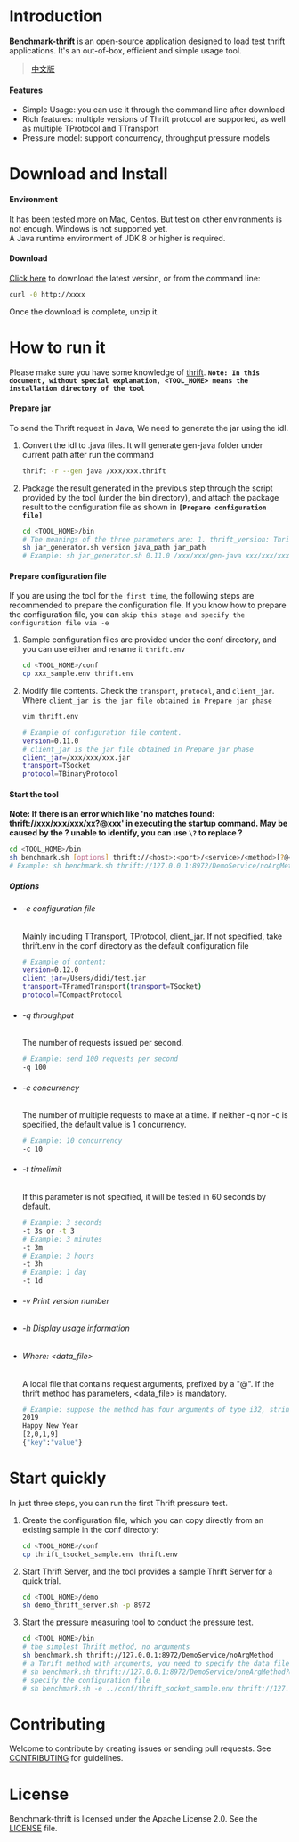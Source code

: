 # Introduction  
**Benchmark-thrift** is an open-source application designed to load test thrift applications. It's an out-of-box, efficient and simple usage tool.

> [中文版](README.md)  

#### Features  
  * Simple Usage: you can use it through the command line after download
  * Rich features: multiple versions of Thrift protocol are supported, as well as multiple TProtocol and TTransport
  * Pressure model: support concurrency, throughput pressure models

# Download and Install

#### Environment
It has been tested more on Mac, Centos. But test on other environments is not enough. Windows is not supported yet.  
A Java runtime environment of JDK 8 or higher is required.

#### Download
[Click here](www.baidu.com) to download the latest version, or from the command line:
```bash
curl -0 http://xxxx
```
Once the download is complete, unzip it.

# How to run it
Please make sure you have some knowledge of [thrift](https://thrift.apache.org/tutorial/). **`Note: In this document, without special explanation, <TOOL_HOME> means the installation directory of the tool`**

#### Prepare jar
To send the Thrift request in Java, We need to generate the jar using the idl.

1. Convert the idl to .java files. It will generate gen-java folder under current path after run the command
    ```bash
    thrift -r --gen java /xxx/xxx.thrift
    ```    
2. Package the result generated in the previous step through the script provided by the tool (under the bin directory), and attach the package result to the configuration file as shown in **`[Prepare configuration file]`**  
    ```bash
    cd <TOOL_HOME>/bin
    # The meanings of the three parameters are: 1. thrift_version: Thrift version 2. java_path: specify the path of Java folder (absolute path); 3. jar_path: specify the location and name of the output jar package
    sh jar_generator.sh version java_path jar_path  
    # Example: sh jar_generator.sh 0.11.0 /xxx/xxx/gen-java xxx/xxx/xxx.jar
    ```        
#### Prepare configuration file
If you are using the tool for `the first time`, the following steps are recommended to prepare the configuration file. If you know how to prepare the configuration file, you can `skip this stage and specify the configuration file via -e`
1. Sample configuration files are provided under the conf directory, and you can use either and rename it `thrift.env`
    ```bash
    cd <TOOL_HOME>/conf
    cp xxx_sample.env thrift.env
    ```
2. Modify file contents. Check the `transport`, `protocol`, and `client_jar`. Where `client_jar is the jar file obtained in Prepare jar phase`
    ```bash
    vim thrift.env
    ```
    ```bash
    # Example of configuration file content. 
    version=0.11.0
    # client_jar is the jar file obtained in Prepare jar phase
    client_jar=/xxx/xxx/xxx.jar
    transport=TSocket
    protocol=TBinaryProtocol
    ```
#### Start the tool
**Note: If there is an error which like 'no matches found: thrift://xxx/xxx/xxx/xx?@xxx' in executing the startup command. May be caused by the ? unable to identify, you can use `\?` to replace ?**
```bash
cd <TOOL_HOME>/bin
sh benchmark.sh [options] thrift://<host>:<port>/<service>/<method>[?@<data_file>]
# Example: sh benchmark.sh thrift://127.0.0.1:8972/DemoService/noArgMethod
```
##### Options
  * ###### -e configuration file
    Mainly including TTransport, TProtocol, client_jar. If not specified, take thrift.env in the conf directory as the default configuration file   
    ```bash   
    # Example of content:
    version=0.12.0
    client_jar=/Users/didi/test.jar
    transport=TFramedTransport(transport=TSocket)
    protocol=TCompactProtocol 
    ```
    
   * ###### -q throughput 
        The number of requests issued per second.  
        ```bash
        # Example: send 100 requests per second
        -q 100
        ```
   * ###### -c concurrency 
        The number of multiple requests to make at a time. If neither -q nor -c is specified, the default value is 1 concurrency.
        ```bash
        # Example: 10 concurrency
        -c 10
        ```
   * ###### -t timelimit 
        If this parameter is not specified, it will be tested in 60 seconds by default.
        ```bash
        # Example: 3 seconds
        -t 3s or -t 3
        # Example: 3 minutes
        -t 3m
        # Example: 3 hours
        -t 3h
        # Example: 1 day
        -t 1d
        ```
   * ###### -v Print version number
   * ###### -h Display usage information  
   * ###### Where: <data_file>
        A local file that contains request arguments, prefixed by a "@". If the thrift method has parameters, <data_file> is mandatory.
        ```bash
        # Example: suppose the method has four arguments of type i32, string, list, and struct. so the file content should be in the form of
        2019
        Happy New Year
        [2,0,1,9]
        {"key":"value"}
        ```
# Start quickly
In just three steps, you can run the first Thrift pressure test.
1. Create the configuration file, which you can copy directly from an existing sample in the conf directory:
    ```bash
    cd <TOOL_HOME>/conf
    cp thrift_tsocket_sample.env thrift.env
    ```
2. Start Thrift Server, and the tool provides a sample Thrift Server for a quick trial.
    ```bash
    cd <TOOL_HOME>/demo
    sh demo_thrift_server.sh -p 8972 
    ```
3. Start the pressure measuring tool to conduct the pressure test.
    ```bash
    cd <TOOL_HOME>/bin
    # the simplest Thrift method, no arguments
    sh benchmark.sh thrift://127.0.0.1:8972/DemoService/noArgMethod
    # a Thrift method with arguments, you need to specify the data file
    # sh benchmark.sh thrift://127.0.0.1:8972/DemoService/oneArgMethod?@../demo/data/oneArgMethod.text
    # specify the configuration file 
    # sh benchmark.sh -e ../conf/thrift_socket_sample.env thrift://127.0.0.1:8972/DemoService/noArgMethod
    ```
# Contributing
Welcome to contribute by creating issues or sending pull requests. See [CONTRIBUTING](CONTRIBUTING.md) for guidelines.

# License
Benchmark-thrift is licensed under the Apache License 2.0. See the [LICENSE](LICENSE) file.


